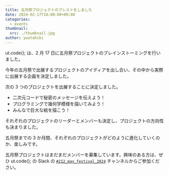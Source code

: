 ```yaml
---
title: 五月祭プロジェクトのブレストをしました
date: 2024-02-17T18:00:00+09:00
categories:
  - events
thumbnail:
  src: ./thumbnail.jpg
author: ywatahiki
---
```


ut.code(); は、2 月 17 日に五月祭プロジェクトのブレインストーミングを行いました。

今年の五月祭で出展するプロジェクトのアイディアを出し合い、その中から実際に出展する企画を決定しました。

次の 3 つのプロジェクトを出展することに決定しました。

- 二次元コードで秘密のメッセージを伝えよう！
- プログラミングで幾何学模様を描いてみよう！
- みんなで巨大な絵を描こう！

それぞれのプロジェクトのリーダーとメンバーも決定し、プロジェクトの方向性も決まりました。

五月祭までの 3 か月間、それぞれのプロジェクトがどのように進化していくのか、楽しみです。

五月祭プロジェクトはまだまだメンバーを募集しています。興味のある方は、ぜひ ut.code(); の Slack の [`#212_may_festival_2024`](https://utcode.slack.com/archives/C06FAEDVCF6) チャンネルからご参加ください。

